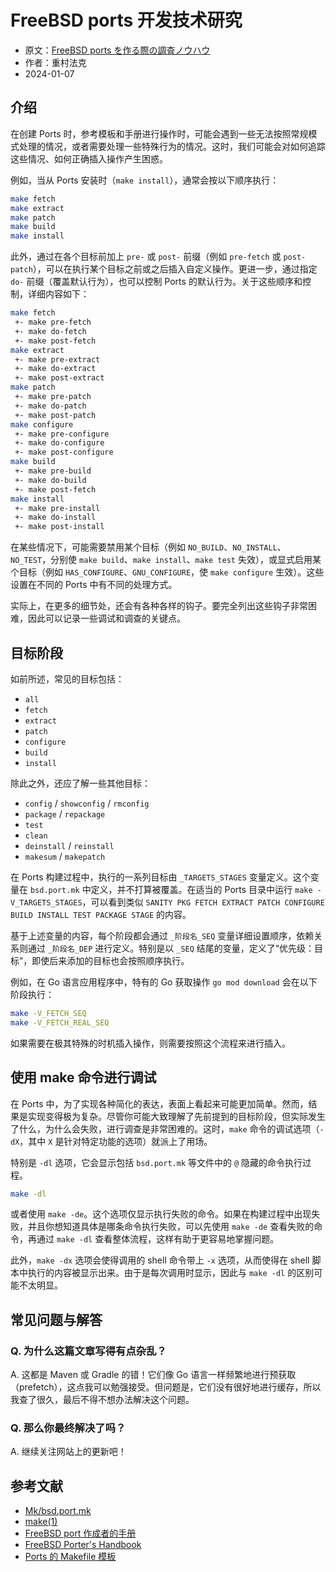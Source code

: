 # FreeBSD ports 开发技术研究

- 原文：[FreeBSD ports を作る際の調査ノウハウ](https://qiita.com/nanorkyo/items/bc1860f624823501e197)
- 作者：重村法克
- 2024-01-07

## 介绍

在创建 Ports 时，参考模板和手册进行操作时，可能会遇到一些无法按照常规模式处理的情况，或者需要处理一些特殊行为的情况。这时，我们可能会对如何追踪这些情况、如何正确插入操作产生困惑。

例如，当从 Ports 安装时（`make install`），通常会按以下顺序执行：

```sh
make fetch
make extract
make patch
make build
make install
```

此外，通过在各个目标前加上 `pre-` 或 `post-` 前缀（例如 `pre-fetch` 或 `post-patch`），可以在执行某个目标之前或之后插入自定义操作。更进一步，通过指定 `do-` 前缀（覆盖默认行为），也可以控制 Ports 的默认行为。关于这些顺序和控制，详细内容如下：

```sh
make fetch
 +- make pre-fetch
 +- make do-fetch
 +- make post-fetch
make extract
 +- make pre-extract
 +- make do-extract
 +- make post-extract
make patch
 +- make pre-patch
 +- make do-patch
 +- make post-patch
make configure
 +- make pre-configure
 +- make do-configure
 +- make post-configure
make build
 +- make pre-build
 +- make do-build
 +- make post-fetch
make install
 +- make pre-install
 +- make do-install
 +- make post-install
```

在某些情况下，可能需要禁用某个目标（例如 `NO_BUILD`、`NO_INSTALL`、`NO_TEST`，分别使 `make build`、`make install`、`make test` 失效），或显式启用某个目标（例如 `HAS_CONFIGURE`、`GNU_CONFIGURE`，使 `make configure` 生效）。这些设置在不同的 Ports 中有不同的处理方式。

实际上，在更多的细节处，还会有各种各样的钩子。要完全列出这些钩子非常困难，因此可以记录一些调试和调查的关键点。

## 目标阶段

如前所述，常见的目标包括：

* `all`
* `fetch`
* `extract`
* `patch`
* `configure`
* `build`
* `install`

除此之外，还应了解一些其他目标：

* `config` / `showconfig` / `rmconfig`
* `package` / `repackage`
* `test`
* `clean`
* `deinstall` / `reinstall`
* `makesum` / `makepatch`

在 Ports 构建过程中，执行的一系列目标由 `_TARGETS_STAGES` 变量定义。这个变量在 `bsd.port.mk` 中定义，并不打算被覆盖。在适当的 Ports 目录中运行 `make -V_TARGETS_STAGES`，可以看到类似 `SANITY PKG FETCH EXTRACT PATCH CONFIGURE BUILD INSTALL TEST PACKAGE STAGE` 的内容。

基于上述变量的内容，每个阶段都会通过 `_阶段名_SEQ` 变量详细设置顺序，依赖关系则通过 `_阶段名_DEP` 进行定义。特别是以 `_SEQ` 结尾的变量，定义了“优先级：目标”，即使后来添加的目标也会按照顺序执行。

例如，在 Go 语言应用程序中，特有的 Go 获取操作 `go mod download` 会在以下阶段执行：

```sh
make -V_FETCH_SEQ
make -V_FETCH_REAL_SEQ
```

如果需要在极其特殊的时机插入操作，则需要按照这个流程来进行插入。

## 使用 make 命令进行调试

在 Ports 中，为了实现各种简化的表达，表面上看起来可能更加简单。然而，结果是实现变得极为复杂。尽管你可能大致理解了先前提到的目标阶段，但实际发生了什么，为什么会失败，进行调查是非常困难的。这时，`make` 命令的调试选项（`-dX`，其中 `X` 是针对特定功能的选项）就派上了用场。

特别是 `-dl` 选项，它会显示包括 `bsd.port.mk` 等文件中的 `@` 隐藏的命令执行过程。

```sh
make -dl
```

或者使用 `make -de`。这个选项仅显示执行失败的命令。如果在构建过程中出现失败，并且你想知道具体是哪条命令执行失败，可以先使用 `make -de` 查看失败的命令，再通过 `make -dl` 查看整体流程，这样有助于更容易地掌握问题。

此外，`make -dx` 选项会使得调用的 shell 命令带上 `-x` 选项，从而使得在 shell 脚本中执行的内容被显示出来。由于是每次调用时显示，因此与 `make -dl` 的区别可能不太明显。

## 常见问题与解答

### Q. 为什么这篇文章写得有点杂乱？

A. 这都是 Maven 或 Gradle 的错！它们像 Go 语言一样频繁地进行预获取（prefetch），这点我可以勉强接受。但问题是，它们没有很好地进行缓存，所以我查了很久，最后不得不想办法解决这个问题。

### Q. 那么你最终解决了吗？

A. 继续关注网站上的更新吧！

## 参考文献

* [Mk/bsd.port.mk](https://cgit.freebsd.org/ports/tree/Mk/bsd.port.mk)
* [make(1)](https://man.freebsd.org/cgi/man.cgi?make%281%29)
* [FreeBSD port 作成者的手册](https://docs.freebsd.org/ja/books/porters-handbook/)
* [FreeBSD Porter's Handbook](https://docs.freebsd.org/en/books/porters-handbook/)
* [Ports 的 Makefile 模板](https://cgit.freebsd.org/ports/tree/Templates/Makefile)
